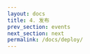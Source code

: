 ```yaml
---
layout: docs
title: 4. 发布 
prev_section: events 
next_section: next 
permalink: /docs/deploy/
---
```


